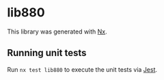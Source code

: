 # lib880

This library was generated with [Nx](https://nx.dev).

## Running unit tests

Run `nx test lib880` to execute the unit tests via [Jest](https://jestjs.io).
